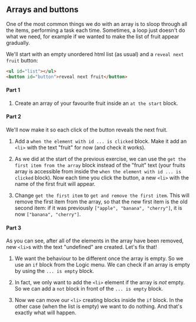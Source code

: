 ## Arrays and buttons

One of the most common things we do with an array is  to sloop through all the items, performing a task each time. Sometimes, a loop just doesn't do what we need, for example if we wanted to make the list of fruit appear gradually.

We'll start with an empty unordered html list (as usual) and a `reveal next fruit` button:

```html
<ul id="list"></ul>
<button id="button">reveal next fruit</button>
```

#### Part 1

1. Create an array of your favourite fruit inside an `at the start` block.


#### Part 2


We'll now make it so each click of the button reveals the next fruit.

1. <span class="test-checkbox"></span> Add a `when the element with id ... is clicked` block. Make it add an `<li>` with the text "fruit" for now (and check it works).

2. As we did at the start of the previous exercise, we can use the `get the first item from the array` block instead of the "fruit" text (your fruits array is accessible from inside the `when the element with id ... is clicked` block). Now each time you click the button, a new `<li>` with the name of the first fruit will appear.

3. <span class="test-checkbox"></span> Change `get the first item` to `get and remove the first item`. This will remove the first item from the array, so that the new first item is the old second item: if it was previously `["apple", "banana", "cherry"]`, it is now `["banana", "cherry"]`.


#### Part 3

As you can see, after all of the elements in the array have been removed, new `<li>`s with the text "undefined" are created. Let's fix that!

1. We want the behaviour to be different once the array is empty. So we use an `if` block from the Logic menu.
We can check if an array is empty by using the `... is empty` block.

2. In fact, we only want to add the `<li>` element if the array is _not_ empty. So we can add a `not` block in front of the `... is empty` block.

3. <span class="test-checkbox"></span> Now we can move our `<li>` creating blocks inside the `if` block. In the other case (when the list is empty) we want to do nothing. And that's exactly what will happen.